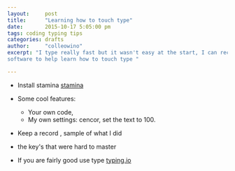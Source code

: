 ```yaml
---
layout:     post
title:      "Learning how to touch type"
date:       2015-10-17 5:05:00 pm
tags: coding typing tips   
categories: drafts
author:     "colleowino"
excerpt: "I type really fast but it wasn't easy at the start, I can recommend some
software to help learn how to touch type "

---
```

- Install stamina [stamina](http://typingsoft.com/download.htm)

- Some cool features:
	 - Your own code, 
	 - My own settings: cencor, set the text to 100.
- Keep a record , sample of what I did
- the key's that were hard to master
- If you are fairly good use type [typing.io](https://typing.io/)


